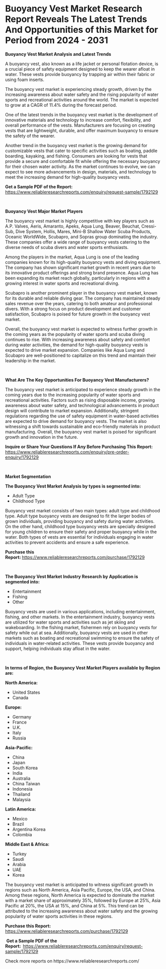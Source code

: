 <p><h1>Buoyancy Vest Market Research Report Reveals The Latest Trends And Opportunities of this Market for Period from 2024 - 2031</h1></p><p><strong>Buoyancy Vest Market Analysis and Latest Trends</strong></p>
<p><p>A buoyancy vest, also known as a life jacket or personal flotation device, is a crucial piece of safety equipment designed to keep the wearer afloat in water. These vests provide buoyancy by trapping air within their fabric or using foam inserts.</p><p>The buoyancy vest market is experiencing steady growth, driven by the increasing awareness about water safety and the rising popularity of water sports and recreational activities around the world. The market is expected to grow at a CAGR of 11.4% during the forecast period.</p><p>One of the latest trends in the buoyancy vest market is the development of innovative materials and technology to increase comfort, flexibility, and overall performance of the vests. Manufacturers are focusing on creating vests that are lightweight, durable, and offer maximum buoyancy to ensure the safety of the wearer.</p><p>Another trend in the buoyancy vest market is the growing demand for customizable vests that cater to specific activities such as boating, paddle boarding, kayaking, and fishing. Consumers are looking for vests that provide a secure and comfortable fit while offering the necessary buoyancy for their chosen water activity. As the market continues to evolve, we can expect to see more advancements in design, materials, and technology to meet the increasing demand for high-quality buoyancy vests.</p></p>
<p><strong>Get a Sample PDF of the Report:&nbsp;</strong> <a href="https://www.reliableresearchreports.com/enquiry/request-sample/1792129">https://www.reliableresearchreports.com/enquiry/request-sample/1792129</a></p>
<p>&nbsp;</p>
<p><strong>Buoyancy Vest Major Market Players</strong></p>
<p><p>The buoyancy vest market is highly competitive with key players such as A.P. Valves, Aeris, Amaranto, Apeks, Aqua Lung, Beaver, Beuchat, Cressi-Sub, Dive System, Hollis, Mares, Mini-B Shallow Water Scuba Products, Oceanic WorldWide, Scubapro, and Sopras group dominating the industry. These companies offer a wide range of buoyancy vests catering to the diverse needs of scuba divers and water sports enthusiasts.</p><p>Among the players in the market, Aqua Lung is one of the leading companies known for its high-quality buoyancy vests and diving equipment. The company has shown significant market growth in recent years due to its innovative product offerings and strong brand presence. Aqua Lung has been expanding its market reach globally, particularly in regions with a growing interest in water sports and recreational diving.</p><p>Scubapro is another prominent player in the buoyancy vest market, known for its durable and reliable diving gear. The company has maintained steady sales revenue over the years, catering to both amateur and professional divers. With a strong focus on product development and customer satisfaction, Scubapro is poised for future growth in the buoyancy vest market.</p><p>Overall, the buoyancy vest market is expected to witness further growth in the coming years as the popularity of water sports and scuba diving continues to rise. With increasing awareness about safety and comfort during water activities, the demand for high-quality buoyancy vests is expected to drive market expansion. Companies like Aqua Lung and Scubapro are well-positioned to capitalize on this trend and maintain their leadership in the market.</p></p>
<p>&nbsp;</p>
<p><strong>What Are The Key Opportunities For Buoyancy Vest Manufacturers?</strong></p>
<p><p>The buoyancy vest market is anticipated to experience steady growth in the coming years due to the increasing popularity of water sports and recreational activities. Factors such as rising disposable income, growing awareness about water safety, and technological advancements in product design will contribute to market expansion. Additionally, stringent regulations regarding the use of safety equipment in water-based activities are expected to drive demand for buoyancy vests. The market is also witnessing a shift towards sustainable and eco-friendly materials in product manufacturing. Overall, the buoyancy vest market is poised for significant growth and innovation in the future.</p></p>
<p><strong>Inquire or Share Your Questions If Any Before Purchasing This Report:</strong> <a href="https://www.reliableresearchreports.com/enquiry/pre-order-enquiry/1792129">https://www.reliableresearchreports.com/enquiry/pre-order-enquiry/1792129</a></p>
<p>&nbsp;</p>
<p><strong>Market Segmentation</strong></p>
<p><strong>The Buoyancy Vest Market Analysis by types is segmented into:</strong></p>
<p><ul><li>Adult Type</li><li>Childhood Type</li></ul></p>
<p><p>Buoyancy vest market consists of two main types: adult type and childhood type. Adult type buoyancy vests are designed to fit the larger bodies of grown individuals, providing buoyancy and safety during water activities. On the other hand, childhood type buoyancy vests are specially designed for young children to ensure their safety and proper buoyancy while in the water. Both types of vests are essential for individuals engaging in water activities to prevent accidents and ensure a safe experience.</p></p>
<p><strong>Purchase this Report:&nbsp;</strong><a href="https://www.reliableresearchreports.com/purchase/1792129">https://www.reliableresearchreports.com/purchase/1792129</a></p>
<p>&nbsp;</p>
<p><strong>The Buoyancy Vest Market Industry Research by Application is segmented into:</strong></p>
<p><ul><li>Entertainment</li><li>Fishing</li><li>Other</li></ul></p>
<p><p>Buoyancy vests are used in various applications, including entertainment, fishing, and other markets. In the entertainment industry, buoyancy vests are utilized for water sports and activities such as jet skiing and wakeboarding. In the fishing market, fishermen rely on buoyancy vests for safety while out at sea. Additionally, buoyancy vests are used in other markets such as boating and recreational swimming to ensure the safety of individuals in water-related activities. These vests provide buoyancy and support, helping individuals stay afloat in the water.</p></p>
<p>&nbsp;</p>
<p><strong>In terms of Region, the Buoyancy Vest Market Players available by Region are:</strong></p>
<p>
    <p> <strong> North America: </strong>
        <ul>
            <li>United States</li>
            <li>Canada</li>
        </ul>
        </p> 
    <p> <strong> Europe: </strong>
        <ul>
            <li>Germany</li>
            <li>France</li>
            <li>U.K.</li>
            <li>Italy</li>
            <li>Russia</li>
        </ul>
        </p> 
    <p> <strong> Asia-Pacific: </strong>
        <ul>
            <li>China</li>
            <li>Japan</li>
            <li>South Korea</li>
            <li>India</li>
            <li>Australia</li>
            <li>China Taiwan</li>
            <li>Indonesia</li>
            <li>Thailand</li>
            <li>Malaysia</li>
        </ul>
        </p> 
    <p> <strong> Latin America: </strong>
        <ul>
            <li>Mexico</li>
            <li>Brazil</li>
            <li>Argentina Korea</li>
            <li>Colombia</li>
        </ul>
        </p> 
    <p> <strong> Middle East & Africa: </strong>
        <ul>
            <li>Turkey</li>
            <li>Saudi</li>
            <li>Arabia</li>
            <li>UAE</li>
            <li>Korea</li>
        </ul>
    </p>
    </p>
<p><p>The buoyancy vest market is anticipated to witness significant growth in regions such as North America, Asia Pacific, Europe, the USA, and China. Among these regions, North America is expected to dominate the market with a market share of approximately 35%, followed by Europe at 25%, Asia Pacific at 20%, the USA at 15%, and China at 5%. This trend can be attributed to the increasing awareness about water safety and the growing popularity of water sports activities in these regions.</p></p>
<p><strong>Purchase this Report: </strong><a href="https://www.reliableresearchreports.com/purchase/1792129">https://www.reliableresearchreports.com/purchase/1792129</a></p>
<p>&nbsp;<strong>Get a Sample PDF of the Report:&nbsp;&nbsp;</strong><a href="https://www.reliableresearchreports.com/enquiry/request-sample/1792129">https://www.reliableresearchreports.com/enquiry/request-sample/1792129</a></p>
<p><strong></strong></p>
<p>Check more reports on https://www.reliableresearchreports.com/</p>